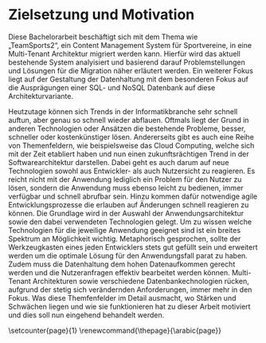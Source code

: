 # Zielsetzung und Motivation

Diese Bachelorarbeit beschäftigt sich mit dem Thema wie „TeamSports2“, ein Content Management System für Sportvereine, in eine Multi-Tenant Architektur migriert werden kann. Hierfür wird das aktuell bestehende System analyisiert und basierend darauf Problemstellungen und Lösungen für die Migration näher erläutert werden. Ein weiterer Fokus liegt auf der Gestaltung der Datenhaltung mit dem besonderen Fokus auf die Ausprägungen einer SQL- und NoSQL Datenbank auf diese Architekturvariante.

Heutzutage können sich Trends in der Informatikbranche sehr schnell auftun, aber genau so schnell wieder abflauen. Oftmals liegt der Grund in anderen Technologien oder Ansätzen die bestehende Probleme, besser, schneller oder kostenkünstiger lösen. Andererseits gibt es auch eine Reihe von Themenfeldern, wie beispielsweise das Cloud Computing, welche sich mit der Zeit etabliert haben und nun einen zukunftsrächtigen Trend in der Softwarearchitektur darstellen.
Dabei geht es auch darum auf neue Technologien sowohl aus Entwickler- als auch Nutzersicht zu reagieren. Es reicht nicht mit der Anwendung lediglich ein Problem für den Nutzer zu lösen, sondern die Anwendung muss ebenso leicht zu bedienen, immer verfügbar und schnell abrufbar sein. Hinzu kommen dafür notwendige agile Entwicklungsprozesse die erlauben auf Änderungen schnell reagieren zu können.
Die Grundlage wird in der Auswahl der Anwendungsarchitektur sowie den dabei verwendeten Technologien gelegt. Um zu wissen welche Technologien für die jeweilige Anwendung geeignet sind ist ein breites Spektrum an Möglichkeit wichtig. Metaphorisch gesprochen, sollte der Werkzeugkasten eines jeden Entwicklers stets gut gefüllt sein und erweitert werden um die optimale Lösung für den Anwendungsfall parat zu haben.
Zudem muss die Datenhaltung dem hohen Datenaufkommen gerecht werden und die Nutzeranfragen effektiv bearbeitet werden können. Multi-Tenant Architekturen sowie verschiedene Datenbankechnologien rücken, aufgrund der stetig sich verändernden Anforderungen, immer mehr in den Fokus. Was diese Themfenfelder im Detail ausmacht, wo Stärken und Schwächen liegen und wie sie funktionieren hat zu dieser Arbeit motiviert und dies soll nun eingehend behandelt werden.





\setcounter{page}{1}
\renewcommand{\thepage}{\arabic{page}}

